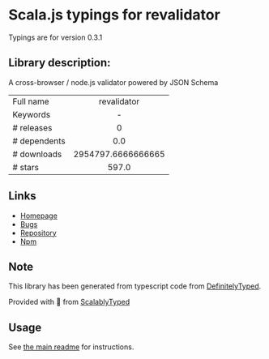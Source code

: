 
# Scala.js typings for revalidator

Typings are for version 0.3.1

## Library description:
A cross-browser / node.js validator powered by JSON Schema

|                    |                 |
| ------------------ | :-------------: |
| Full name          | revalidator |
| Keywords           | - |
| # releases         | 0 |
| # dependents       | 0.0 |
| # downloads        | 2954797.6666666665 |
| # stars            | 597.0 |

## Links
- [Homepage](https://github.com/flatiron/revalidator)
- [Bugs](https://github.com/flatiron/revalidator/issues)
- [Repository](https://github.com/flatiron/revalidator)
- [Npm](https://www.npmjs.com/package/revalidator)
    


## Note
This library has been generated from typescript code from [DefinitelyTyped](https://definitelytyped.org).

Provided with :purple_heart: from [ScalablyTyped](https://github.com/oyvindberg/ScalablyTyped)

## Usage
See [the main readme](../../readme.md) for instructions.


